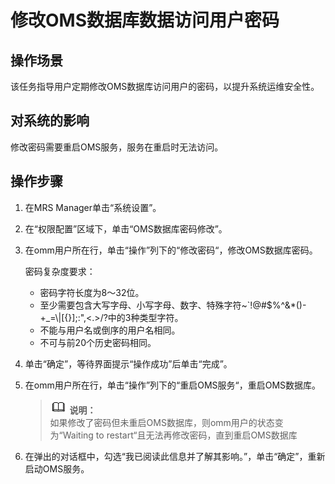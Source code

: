 # 修改OMS数据库数据访问用户密码<a name="ZH-CN_TOPIC_0042008032"></a>

## 操作场景<a name="section623381471013"></a>

该任务指导用户定期修改OMS数据库访问用户的密码，以提升系统运维安全性。

## 对系统的影响<a name="section5745835010120"></a>

修改密码需要重启OMS服务，服务在重启时无法访问。

## 操作步骤<a name="section2407101410135"></a>

1.  在MRS Manager单击“系统设置”。
2.  在“权限配置”区域下，单击“OMS数据库密码修改”。
3.  在omm用户所在行，单击“操作”列下的“修改密码“，修改OMS数据库密码。

    密码复杂度要求：

    -   密码字符长度为8～32位。
    -   至少需要包含大写字母、小写字母、数字、特殊字符\~\`!@\#$%^&\*\(\)-+\_=\\|\[\{\}\];:",<.\>/?中的3种类型字符。
    -   不能与用户名或倒序的用户名相同。
    -   不可与前20个历史密码相同。

4.  单击“确定”，等待界面提示“操作成功”后单击“完成”。
5.  在omm用户所在行，单击“操作”列下的“重启OMS服务“，重启OMS数据库。

    >![](public_sys-resources/icon-note.gif) **说明：**   
    >如果修改了密码但未重启OMS数据库，则omm用户的状态变为“Waiting to restart“且无法再修改密码，直到重启OMS数据库  

6.  在弹出的对话框中，勾选“我已阅读此信息并了解其影响。”，单击“确定”，重新启动OMS服务。

